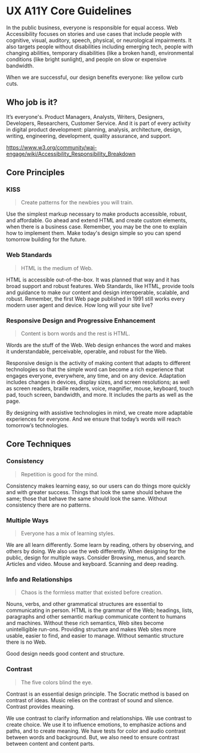 # UX A11Y Core Guidelines
In the public business, everyone is responsible for equal access. Web Accessibility focuses on stories and use cases that include people with cognitive, visual, auditory, speech, physical, or neurological impairments.   It also targets people without disabilities including emerging tech, people with changing abilities, temporary disabilities (like a broken hand), environmental conditions (like bright sunlight), and people on slow or expensive bandwidth.

When we are successful, our design benefits everyone: like yellow curb cuts.

## Who job is it?
It’s everyone's.  Product Managers, Analysts, Writers, Designers, Developers, Researchers, Customer Service. And it is part of every activity in digital product development: planning, analysis, architecture, design, writing, engineering, development, quality assurance, and support.

https://www.w3.org/community/wai-engage/wiki/Accessibility_Responsibility_Breakdown

## Core Principles

### KISS
>  Create patterns for the newbies you will train.

Use the simplest markup necessary to make products accessible, robust, and affordable.  Go ahead and extend HTML and create custom elements,  when there is a business case.  Remember, you may be the one to explain how to implement them.  Make today's design simple so you can spend tomorrow building for the future.  

### Web Standards
> HTML is the medium of Web.

HTML is accessible out-of-the-box.  It was planned that way and it  has broad support and robust features.  Web Standards, like HTML, provide tools and guidance to make our content and design interoperable, scalable, and robust.  Remember, the first Web page published in 1991 still works every modern user agent and device.  How long will your site live?

### Responsive Design and Progressive Enhancement
> Content is born words and the rest is HTML.

Words are the stuff of the Web.  Web design enhances the word and makes it understandable, perceivable, operable, and robust for the Web.

Responsive design is the activity of making content that adapts to different technologies so that the simple word can become a rich experience that engages everyone, everywhere, any time, and on any device.  Adaptation includes changes in devices, display sizes, and screen resolutions; as well as screen readers, braille readers, voice, magnifier, mouse, keyboard, touch pad, touch screen, bandwidth, and more.  It includes the  parts as well as the page.

By designing with assistive technologies in mind, we create more adaptable  experiences for everyone.  And we ensure that today’s words will reach tomorrow’s technologies.


## Core Techniques

### Consistency
> Repetition is good for the mind.

Consistency makes learning easy, so our users can do things more quickly and with greater success.   Things that look the same should  behave the same; those that behave the same should look the same. Without consistency there are no patterns.

### Multiple Ways
> Everyone has a mix of learning styles.

We are all learn differently.  Some learn by reading, others by observing, and others by doing. We also use the web differently.  When designing for the public, design for multiple ways.  Consider Browsing, menus, and search. Articles and video.  Mouse and keyboard.  Scanning and deep reading.  

### Info and Relationships
> Chaos is the formless matter that existed before creation.

Nouns, verbs, and other grammatical structures are essential to communicating in person.  HTML is the grammar of the Web; headings, lists, paragraphs and other semantic markup communicate content to humans and machines.  Without these rich semantics, Web sites become unintelligible run-ons.  Providing structure and makes Web sites more usable, easier to find, and easier to manage. Without semantic structure there is no Web.

Good design needs good content and structure.

### Contrast
> The five colors blind the eye.

Contrast is an essential design principle.  The Socratic method is based on contrast of ideas.  Music relies on the contrast of sound and silence.  Contrast provides meaning.

We use contrast to clarify information and relationships. We use contrast to create choice.  We use it to influence emotions, to emphasize actions and paths, and to create meaning.  We have tests for color and audio contrast between words and background. But, we also need to ensure contrast between content and content parts.
